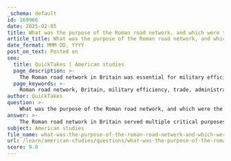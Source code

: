 ```yaml
---
_schema: default
id: 169966
date: 2025-02-05
title: What was the purpose of the Roman road network, and which were the major roads in Britain?
article_title: What was the purpose of the Roman road network, and which were the major roads in Britain?
date_format: MMM DD, YYYY
post_on_text: Posted on
seo:
  title: QuickTakes | American studies
  page_description: >-
    The Roman road network in Britain was essential for military efficiency, trade facilitation, and administrative control, connecting regions through major roads like Watling Street, Fosse Way, and Ermine Street.
  page_keywords: >-
    Roman road network, Britain, military efficiency, trade, administrative control, Watling Street, Fosse Way, Ermine Street, economic integration, troop movement, Romanization, cultural exchange, transportation networks
author: QuickTakes
question: >-
    What was the purpose of the Roman road network, and which were the major roads in Britain?
answer: >-
    The Roman road network in Britain served multiple critical purposes, primarily aimed at enhancing military efficiency, facilitating trade, and improving administrative control. The extensive network allowed for rapid troop movement, which was essential for maintaining Roman authority and responding to threats or rebellions. Additionally, the roads promoted economic integration by connecting various regions, enabling the transport of goods, and facilitating communication across the province.\n\nSome of the major roads in Britain included:\n\n1. **Watling Street**: This road ran from Dover in the southeast to Wroxeter in the northwest, serving as a vital military and trade route.\n2. **Fosse Way**: Connecting Exeter to Lincoln, this road was significant for both military logistics and trade, linking important settlements.\n3. **Ermine Street**: Stretching from London to York, Ermine Street was crucial for the movement of troops and goods between these key urban centers.\n\nThese roads not only supported military operations but also played a significant role in the Romanization process by promoting cultural exchange and economic growth throughout the region. The infrastructure established by the Romans laid the groundwork for future transportation networks in Britain, influencing the development of roads in subsequent centuries.
subject: American studies
file_name: what-was-the-purpose-of-the-roman-road-network-and-which-were-the-major-roads-in-britain.md
url: /learn/american-studies/questions/what-was-the-purpose-of-the-roman-road-network-and-which-were-the-major-roads-in-britain
score: 9.0
---
```


&nbsp;